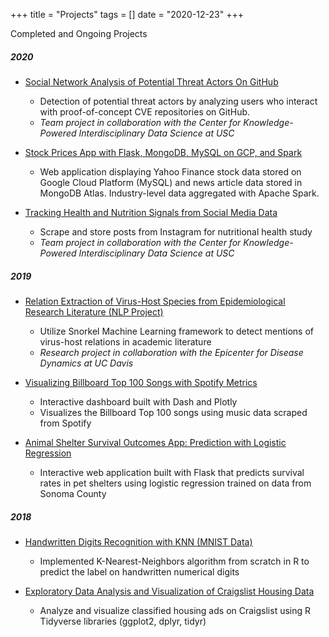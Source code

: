 +++
title = "Projects"
tags = []
date = "2020-12-23"
+++

Completed and Ongoing Projects
<!-- * [Open Source Development](https://github.com/) (**Ongoing**)
    * Involvement in Open Source projects
-->

##### 2020
* [Social Network Analysis of Potential Threat Actors On GitHub](/social-graph)
    * Detection of potential threat actors by analyzing users who interact with proof-of-concept CVE repositories on GitHub.
    * *Team project in collaboration with the Center for Knowledge-Powered Interdisciplinary Data Science at USC*

* [Stock Prices App with Flask, MongoDB, MySQL on GCP, and Spark](/stocks)
    * Web application displaying Yahoo Finance stock data stored on Google Cloud Platform (MySQL) and news article data stored in MongoDB Atlas. Industry-level data aggregated with Apache Spark.

* [Tracking Health and Nutrition Signals from Social Media Data](/instagram)
    * Scrape and store posts from Instagram for nutritional health study
    * *Team project in collaboration with the Center for Knowledge-Powered Interdisciplinary Data Science at USC* 

##### 2019
* [Relation Extraction of Virus-Host Species from Epidemiological Research Literature (NLP Project)](/snorkel)
    * Utilize Snorkel Machine Learning framework to detect mentions of virus-host relations in academic literature
    * *Research project in collaboration with the Epicenter for Disease Dynamics at UC Davis*

* [Visualizing Billboard Top 100 Songs with Spotify Metrics](/songs-app)
    * Interactive dashboard built with Dash and Plotly
    * Visualizes the Billboard Top 100 songs using music data scraped from Spotify

* [Animal Shelter Survival Outcomes App: Prediction with Logistic Regression](/shelter)
    * Interactive web application built with Flask that predicts survival rates in pet shelters using logistic regression trained on data from Sonoma County

##### 2018
* [Handwritten Digits Recognition with KNN (MNIST Data)](/knn-mnist)
    * Implemented K-Nearest-Neighbors algorithm from scratch in R to predict the label on handwritten numerical digits

* [Exploratory Data Analysis and Visualization of Craigslist Housing Data](/craigslist)
    * Analyze and visualize classified housing ads on Craigslist using R Tidyverse libraries (ggplot2, dplyr, tidyr)
